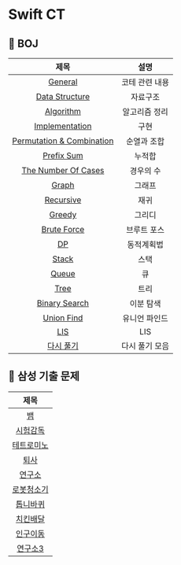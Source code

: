 # Swift CT

## 🍎 BOJ
| 제목 | 설명 |
| :-: | :-: |
| [General](https://github.com/KayAhn0126/SwiftCT/tree/main/General) | 코테 관련 내용 |
| [Data Structure](https://github.com/KayAhn0126/SwiftCT/tree/main/DataStructure) | 자료구조 |
| [Algorithm](https://github.com/KayAhn0126/SwiftCT/tree/main/Algorithm) | 알고리즘 정리 |
| [Implementation](https://github.com/KayAhn0126/SwiftCT/tree/main/Implementation) | 구현 |
| [Permutation & Combination](https://github.com/KayAhn0126/SwiftCT/tree/main/PermutationCombination) | 순열과 조합 |
| [Prefix Sum](https://github.com/KayAhn0126/SwiftCT/tree/main/PrefixSum) | 누적합 |
| [The Number Of Cases](https://github.com/KayAhn0126/SwiftCT/tree/main/TheNumberOfCases) | 경우의 수 |
| [Graph](https://github.com/KayAhn0126/SwiftCT/tree/main/Graph) | 그래프 |
| [Recursive](https://github.com/KayAhn0126/SwiftCT/tree/main/Recursive) | 재귀 |
| [Greedy](https://github.com/KayAhn0126/SwiftCT/tree/main/Greedy) | 그리디 |
| [Brute Force](https://github.com/KayAhn0126/SwiftCT/tree/main/BruteForce) | 브루트 포스 |
| [DP](https://github.com/KayAhn0126/SwiftCT/tree/main/DP) | 동적계획법 |
| [Stack](https://github.com/KayAhn0126/SwiftCT/tree/main/Stack) | 스택 |
| [Queue](https://github.com/KayAhn0126/SwiftCT/tree/main/Queue) | 큐|
| [Tree](https://github.com/KayAhn0126/SwiftCT/tree/main/Tree) | 트리 |
| [Binary Search](https://github.com/KayAhn0126/SwiftCT/tree/main/BinarySearch) | 이분 탐색 |
| [Union Find](https://github.com/KayAhn0126/SwiftCT/tree/main/UnionFind) | 유니언 파인드 |
| [LIS](https://github.com/KayAhn0126/SwiftCT/tree/main/LIS) | LIS |
| [다시 풀기](https://github.com/KayAhn0126/SwiftCT/tree/main/Re-Solve) | 다시 풀기 모음 |

## 🍎 삼성 기출 문제
| 제목 |
| :-: | 
| [뱀](https://github.com/KayAhn0126/SwiftCT/tree/main/Implementation/Snake) |
| [시험감독](https://github.com/KayAhn0126/SwiftCT/tree/main/Implementation/ExamViewer) | 
| [테트로미노](https://github.com/KayAhn0126/SwiftCT/tree/main/BruteForce/Tetromino) | 
| [퇴사](https://github.com/KayAhn0126/SwiftCT/tree/main/DP/Quit) | 
| [연구소](https://github.com/KayAhn0126/SwiftCT/tree/main/Graph/Laboratory) | 
| [로봇청소기](https://github.com/KayAhn0126/SwiftCT/tree/main/Implementation/RobotCleaner) | 
| [톱니바퀴](https://github.com/KayAhn0126/SwiftCT/tree/main/Implementation/Gear) | 
| [치킨배달](https://github.com/KayAhn0126/SwiftCT/tree/main/BruteForce/ChickenDelivery) | 
| [인구이동](https://github.com/KayAhn0126/SwiftCT/tree/main/Graph/PopulationMovement) | 
| [연구소3](https://github.com/KayAhn0126/SwiftCT/tree/main/Graph/Laboratory3) | 
